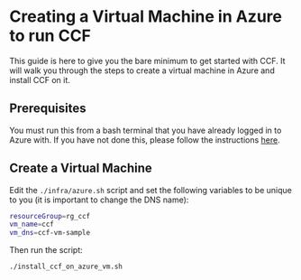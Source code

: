 # Creating a Virtual Machine in Azure to run CCF

This guide is here to give you the bare minimum to get started with CCF. It will walk you through the steps to create a virtual machine in Azure and install CCF on it.

## Prerequisites

You must run this from a bash terminal that you have already logged in to Azure with. If you have not done this, please follow the instructions [here](https://docs.microsoft.com/en-us/cli/azure/install-azure-cli?view=azure-cli-latest).

## Create a Virtual Machine

Edit the `./infra/azure.sh` script and set the following variables to be unique to you (it is important to change the DNS name):

```bash
resourceGroup=rg_ccf
vm_name=ccf
vm_dns=ccf-vm-sample
```

Then run the script:

```bash
./install_ccf_on_azure_vm.sh
```
